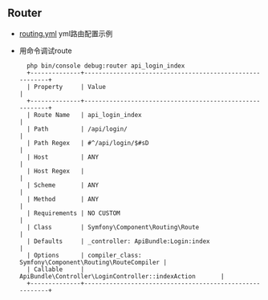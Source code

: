 ## Router
- [routing.yml](routing.yml.md) yml路由配置示例
- 用命令调试route

		php bin/console debug:router api_login_index
        +--------------+---------------------------------------------------------+
        | Property     | Value                                                   |
        +--------------+---------------------------------------------------------+
        | Route Name   | api_login_index                                         |
        | Path         | /api/login/                                             |
        | Path Regex   | #^/api/login/$#sD                                       |
        | Host         | ANY                                                     |
        | Host Regex   |                                                         |
        | Scheme       | ANY                                                     |
        | Method       | ANY                                                     |
        | Requirements | NO CUSTOM                                               |
        | Class        | Symfony\Component\Routing\Route                         |
        | Defaults     | _controller: ApiBundle:Login:index                      |
        | Options      | compiler_class: Symfony\Component\Routing\RouteCompiler |
        | Callable     | ApiBundle\Controller\LoginController::indexAction       |
        +--------------+---------------------------------------------------------+
